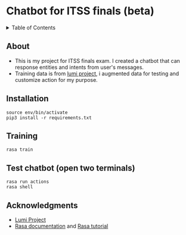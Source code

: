 # Chatbot for ITSS finals (beta)

<details>
  <summary>Table of Contents</summary>
  <ol>
    <li><a href="#about">About</a></li>
    <li><a href="#installation"> Installation </a></li>
    <li><a href="#training"> Training </a></li>
    <li><a href="#testing"> Testing </a></li>
    <li><a href="#acknowledgments"> Acknowledgments </a></li>
  </ol>
</details>

## About
* This is my project for ITSS finals exam. I created a chatbot that can response entities and intents from user's messages.
* Training data is from [lumi project](https://lumichatbot.github.io/#/), i augmented data for testing and customize action for my purpose.

## Installation
```
source env/bin/activate
pip3 install -r requirements.txt
```

## Training
```
rasa train
```

## Test chatbot (open two terminals)
```
rasa run actions
rasa shell
```

## Acknowledgments
* [Lumi Project](https://lumichatbot.github.io/#/)
* [Rasa documentation](https://rasa.com/docs/) and [Rasa tutorial](https://www.youtube.com/playlist?list=PL75e0qA87dlEjGAc9j9v3a5h1mxI2Z9fi)